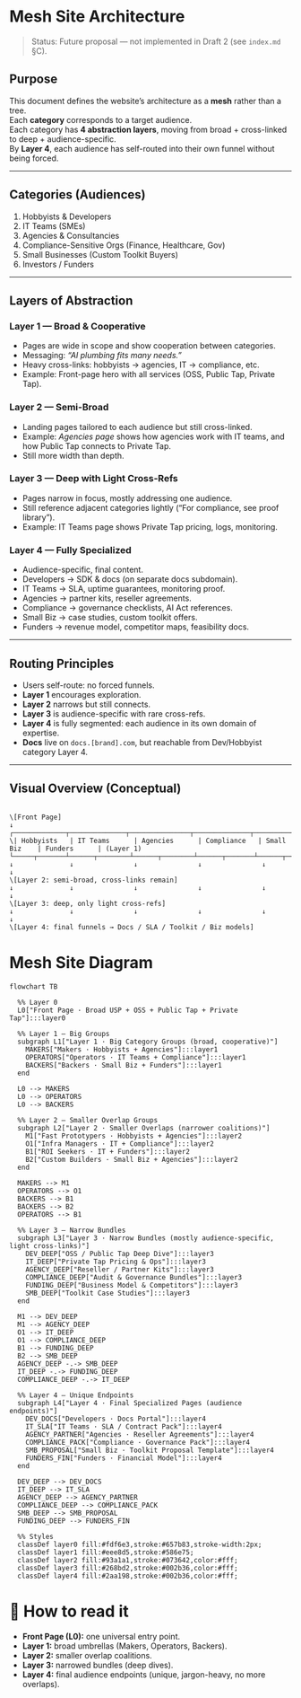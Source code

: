 # Mesh Site Architecture

> Status: Future proposal — not implemented in Draft 2 (see `index.md` §C).

## Purpose

This document defines the website’s architecture as a **mesh** rather than a tree.  
Each **category** corresponds to a target audience.  
Each category has **4 abstraction layers**, moving from broad + cross-linked to deep + audience-specific.  
By **Layer 4**, each audience has self-routed into their own funnel without being forced.

---

## Categories (Audiences)

1. Hobbyists & Developers  
2. IT Teams (SMEs)  
3. Agencies & Consultancies  
4. Compliance-Sensitive Orgs (Finance, Healthcare, Gov)  
5. Small Businesses (Custom Toolkit Buyers)  
6. Investors / Funders  

---

## Layers of Abstraction

### Layer 1 — Broad & Cooperative

- Pages are wide in scope and show cooperation between categories.  
- Messaging: *“AI plumbing fits many needs.”*  
- Heavy cross-links: hobbyists → agencies, IT → compliance, etc.  
- Example: Front-page hero with all services (OSS, Public Tap, Private Tap).  

### Layer 2 — Semi-Broad

- Landing pages tailored to each audience but still cross-linked.  
- Example: *Agencies page* shows how agencies work with IT teams, and how Public Tap connects to Private Tap.  
- Still more width than depth.  

### Layer 3 — Deep with Light Cross-Refs

- Pages narrow in focus, mostly addressing one audience.  
- Still reference adjacent categories lightly (“For compliance, see proof library”).  
- Example: IT Teams page shows Private Tap pricing, logs, monitoring.  

### Layer 4 — Fully Specialized

- Audience-specific, final content.  
- Developers → SDK & docs (on separate docs subdomain).  
- IT Teams → SLA, uptime guarantees, monitoring proof.  
- Agencies → partner kits, reseller agreements.  
- Compliance → governance checklists, AI Act references.  
- Small Biz → case studies, custom toolkit offers.  
- Funders → revenue model, competitor maps, feasibility docs.  

---

## Routing Principles

- Users self-route: no forced funnels.  
- **Layer 1** encourages exploration.  
- **Layer 2** narrows but still connects.  
- **Layer 3** is audience-specific with rare cross-refs.  
- **Layer 4** is fully segmented: each audience in its own domain of expertise.  
- **Docs** live on `docs.[brand].com`, but reachable from Dev/Hobbyist category Layer 4.  

---

## Visual Overview (Conceptual)

```

\[Front Page]
↓
┌─────────────┬──────────────┬───────────────┬──────────────┬──────────────┬──────────────┐
\| Hobbyists   | IT Teams      | Agencies      | Compliance   | Small Biz    | Funders      | (Layer 1)
└─────┬───────┴──────┬────────┴──────┬────────┴──────┬───────┴──────┬──────┴────────────┘
↓              ↓               ↓               ↓               ↓                  ↓
\[Layer 2: semi-broad, cross-links remain]
↓              ↓               ↓               ↓               ↓                  ↓
\[Layer 3: deep, only light cross-refs]
↓              ↓               ↓               ↓               ↓                  ↓
\[Layer 4: final funnels → Docs / SLA / Toolkit / Biz models]

```

# Mesh Site Diagram

```mermaid
flowchart TB

  %% Layer 0
  L0["Front Page · Broad USP + OSS + Public Tap + Private Tap"]:::layer0

  %% Layer 1 — Big Groups
  subgraph L1["Layer 1 · Big Category Groups (broad, cooperative)"]
    MAKERS["Makers · Hobbyists + Agencies"]:::layer1
    OPERATORS["Operators · IT Teams + Compliance"]:::layer1
    BACKERS["Backers · Small Biz + Funders"]:::layer1
  end

  L0 --> MAKERS
  L0 --> OPERATORS
  L0 --> BACKERS

  %% Layer 2 — Smaller Overlap Groups
  subgraph L2["Layer 2 · Smaller Overlaps (narrower coalitions)"]
    M1["Fast Prototypers · Hobbyists + Agencies"]:::layer2
    O1["Infra Managers · IT + Compliance"]:::layer2
    B1["ROI Seekers · IT + Funders"]:::layer2
    B2["Custom Builders · Small Biz + Agencies"]:::layer2
  end

  MAKERS --> M1
  OPERATORS --> O1
  BACKERS --> B1
  BACKERS --> B2
  OPERATORS --> B1

  %% Layer 3 — Narrow Bundles
  subgraph L3["Layer 3 · Narrow Bundles (mostly audience-specific, light cross-links)"]
    DEV_DEEP["OSS / Public Tap Deep Dive"]:::layer3
    IT_DEEP["Private Tap Pricing & Ops"]:::layer3
    AGENCY_DEEP["Reseller / Partner Kits"]:::layer3
    COMPLIANCE_DEEP["Audit & Governance Bundles"]:::layer3
    FUNDING_DEEP["Business Model & Competitors"]:::layer3
    SMB_DEEP["Toolkit Case Studies"]:::layer3
  end

  M1 --> DEV_DEEP
  M1 --> AGENCY_DEEP
  O1 --> IT_DEEP
  O1 --> COMPLIANCE_DEEP
  B1 --> FUNDING_DEEP
  B2 --> SMB_DEEP
  AGENCY_DEEP -.-> SMB_DEEP
  IT_DEEP -.-> FUNDING_DEEP
  COMPLIANCE_DEEP -.-> IT_DEEP

  %% Layer 4 — Unique Endpoints
  subgraph L4["Layer 4 · Final Specialized Pages (audience endpoints)"]
    DEV_DOCS["Developers · Docs Portal"]:::layer4
    IT_SLA["IT Teams · SLA / Contract Pack"]:::layer4
    AGENCY_PARTNER["Agencies · Reseller Agreements"]:::layer4
    COMPLIANCE_PACK["Compliance · Governance Pack"]:::layer4
    SMB_PROPOSAL["Small Biz · Toolkit Proposal Template"]:::layer4
    FUNDERS_FIN["Funders · Financial Model"]:::layer4
  end

  DEV_DEEP --> DEV_DOCS
  IT_DEEP --> IT_SLA
  AGENCY_DEEP --> AGENCY_PARTNER
  COMPLIANCE_DEEP --> COMPLIANCE_PACK
  SMB_DEEP --> SMB_PROPOSAL
  FUNDING_DEEP --> FUNDERS_FIN

  %% Styles
  classDef layer0 fill:#fdf6e3,stroke:#657b83,stroke-width:2px;
  classDef layer1 fill:#eee8d5,stroke:#586e75;
  classDef layer2 fill:#93a1a1,stroke:#073642,color:#fff;
  classDef layer3 fill:#268bd2,stroke:#002b36,color:#fff;
  classDef layer4 fill:#2aa198,stroke:#002b36,color:#fff;
```

# 🔑 How to read it

- **Front Page (L0):** one universal entry point.  
- **Layer 1:** broad umbrellas (Makers, Operators, Backers).  
- **Layer 2:** smaller overlap coalitions.  
- **Layer 3:** narrowed bundles (deep dives).  
- **Layer 4:** final audience endpoints (unique, jargon-heavy, no more overlaps).  
